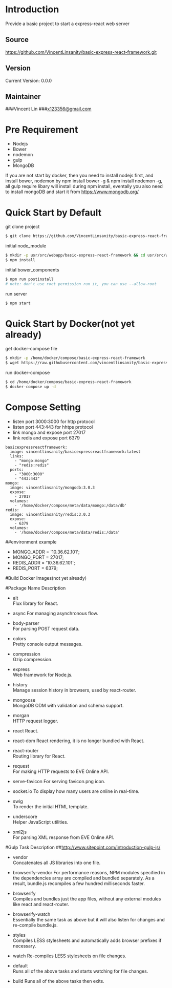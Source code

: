 # Introduction
Provide a basic project to start a express-react web server

## Source
https://github.com/VincentLinsanity/basic-express-react-framework.git

## Version
Current Version: 0.0.0

## Maintainer
###Vincent Lin
###x123356@gmail.com

# Pre Requirement
- Nodejs
- Bower
- nodemon
- gulp
- MongoDB

If you are not start by docker, then you need to install nodejs first, 
and install bower, nodemon by npm install bower -g & npm install nodemon -g, 
all gulp require libary will install during npm install,
eventally you also need to install mongoDB and start it from
https://www.mongodb.org/

# Quick Start by Default
git clone project
```bash
$ git clone https://github.com/VincentLinsanity/basic-express-react-framework.git
```

initial node_module
```bash
$ mkdir -p usr/src/webapp/basic-express-react-framework && cd usr/src/webapp/basic-express-react-framework
$ npm install
```

initial bower_components
```bash
$ npm run postinstall
# note: don't use root permission run it, you can use --allow-root
```

run server
```bash
$ npm start
```

# Quick Start by Docker(not yet already)
get docker-compose file
```bash
$ mkdir -p /home/docker/compose/basic-express-react-framework
$ wget https://raw.githubusercontent.com/vincentlinsanity/basic-express-react-framework/master/docker-compose.yml
```

run docker-compose
```bash
$ cd /home/docker/compose/basic-express-react-framework
$ docker-compose up -d
```

# Compose Setting
- listen port 3000:3000 for http protocol
- listen port 443:443 for hhtps protocol
- link mongo and expose port 27017
- link redis and expose port 6379

```
basicexpressreactframework:
  image: vincentlinsanity/basicexpressreactframework:latest
  links:
    - "mongo:mongo"
    - "redis:redis"
  ports:
    - "3000:3000"
    - "443:443"
mongo:
  image: vincentlinsanity/mongodb:3.0.3
  expose:
    - 27017
  volumes:
    - '/home/docker/compose/meta/data/mongo:/data/db'
redis:
  image: vincentlinsanity/redis:3.0.3
  expose:
    - 6379
  volumes:
    - '/home/docker/compose/meta/data/redis:/data'
```
##environment example
- MONGO_ADDR = '10.36.62.101';
- MONGO_PORT = 27017;
- REDIS_ADDR = '10.36.62.101';
- REDIS_PORT = 6379;

#Build Docker Images(not yet already)

#Package Name	Description
* alt	
Flux library for React.

* async	
For managing asynchronous flow.

* body-parser	
For parsing POST request data.

* colors	
Pretty console output messages.

* compression	
Gzip compression.

* express	
Web framework for Node.js.

* history	
Manage session history in browsers, used by react-router.

* mongoose  
MongoDB ODM with validation and schema support.

* morgan	
HTTP request logger.

* react	
React.

* react-dom	
React rendering, it is no longer bundled with React.

* react-router	
Routing library for React.

* request	
For making HTTP requests to EVE Online API.

* serve-favicon	
For serving favicon.png icon.

* socket.io	
To display how many users are online in real-time.

* swig	
To render the initial HTML template.

* underscore	
Helper JavaScript utilities.

* xml2js	
For parsing XML response from EVE Online API.

#Gulp Task Description
##http://www.sitepoint.com/introduction-gulp-js/
* vendor	
Concatenates all JS libraries into one file.

* browserify-vendor	
For performance reasons, NPM modules specified in the dependencies array are compiled and bundled separately. As a result, bundle.js recompiles a few hundred milliseconds faster.

* browserify	
Compiles and bundles just the app files, without any external modules like react and react-router.

* browserify-watch	
Essentially 
the same task as above but it will also listen for changes and re-compile bundle.js.

* styles	
Compiles LESS stylesheets and automatically adds browser prefixes if necessary.

* watch	
Re-compiles LESS stylesheets on file changes.

* default	
Runs all of the above tasks and starts watching for file changes.

* build	
Runs all of the above tasks then exits.